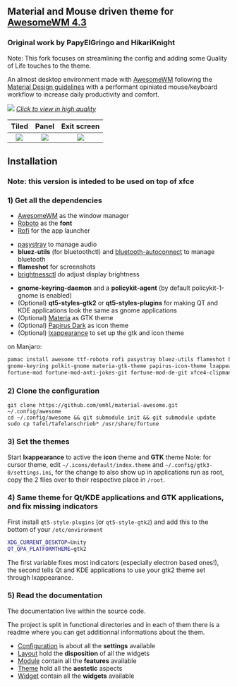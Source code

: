 ## Material and Mouse driven theme for [AwesomeWM 4.3](https://awesomewm.org/)

### Original work by PapyElGringo and HikariKnight

Note: This fork focuses on streamlining the config and adding some Quality of Life touches to the theme.

An almost desktop environment made with [AwesomeWM](https://awesomewm.org/) following the [Material Design guidelines](https://material.io) with a performant opiniated mouse/keyboard workflow to increase daily productivity and comfort.

[![](./theme/PapyElGringo-theme/demo.gif?raw=true)](https://www.reddit.com/r/unixporn/comments/anp51q/awesome_material_awesome_workflow/)
*[Click to view in high quality](https://www.reddit.com/r/unixporn/comments/anp51q/awesome_material_awesome_workflow/)*

| Tiled         | Panel         | Exit screen   |
|:-------------:|:-------------:|:-------------:|
|![](https://i.imgur.com/fELCtep.png)|![](https://i.imgur.com/7IthpQS.png)|![](https://i.imgur.com/rcKOLYQ.png)|

## Installation

### Note: this version is inteded to be used on top of xfce

### 1) Get all the dependencies

- [AwesomeWM](https://awesomewm.org/) as the window manager
- [Roboto](https://fonts.google.com/specimen/Roboto) as the **font**
- [Rofi](https://github.com/DaveDavenport/rofi) for the app launcher
<!-- - [picom](https://github.com/yshui/picom) as compositor -->
- [pasystray](https://github.com/christophgysin/pasystray) to manage audio
- __bluez-utils__ (for bluetoothctl) and [bluetooth-autoconnect](https://github.com/jrouleau/bluetooth-autoconnect) to manage bluetooth
- __flameshot__ for screenshots
- [brightnessctl](https://github.com/Hummer12007/brightnessctl) do adjust display brightness
<!-- - [Compton fork](https://github.com/tryone144/compton) for the compositor (blur and animations) -->
<!-- - [i3lock-fancy](https://github.com/meskarune/i3lock-fancy) the lockscreen application -->
<!-- - [xclip](https://github.com/astrand/xclip) for copying screenshots to clipboard -->
- __gnome-keyring-daemon__ and a __policykit-agent__ (by default policykit-1-gnome is enabled)
- (Optional) __qt5-styles-gtk2__ or __qt5-styles-plugins__ for making QT and KDE applications look the same as gnome applications
- (Optional) [Materia](https://github.com/nana-4/materia-theme) as GTK theme
- (Optional) [Papirus Dark](https://github.com/PapirusDevelopmentTeam/papirus-icon-theme) as icon theme
- (Optional) [lxappearance](https://sourceforge.net/projects/lxde/files/LXAppearance/) to set up the gtk and icon theme
<!-- - (Optional) [xbacklight](https://www.x.org/archive/X11R7.5/doc/man/man1/xbacklight.1.html) for adjusting brightness on laptops (disabled by default) -->
<!-- - (Optional) [kde-spectacle](https://kde.org/applications/utilities/org.kde.spectacle) my personal screenshot utility of choice, can be replaced by whichever you want, just remember to edit the screenshot utility script -->

on Manjaro:
```sh
pamac install awesome ttf-roboto rofi pasystray bluez-utils flameshot brightnessctl \
gnome-keyring polkit-gnome materia-gtk-theme papirus-icon-theme lxappearance \
fortune-mod fortune-mod-anti-jokes-git fortune-mod-de-git xfce4-clipman-plugin
```

### 2) Clone the configuration

```shell
git clone https://github.com/emhl/material-awesome.git ~/.config/awesome
cd ~/.config/awesome && git submodule init && git submodule update
sudo cp tafel/tafelanschrieb* /usr/share/fortune
```

### 3) Set the themes
Start **lxappearance** to active the **icon** theme and **GTK** theme
Note: for cursor theme, edit `~/.icons/default/index.theme` and `~/.config/gtk3-0/settings.ini`, for the change to also show up in applications run as root, copy the 2 files over to their respective place in `/root`.

### 4) Same theme for Qt/KDE applications and GTK applications, and fix missing indicators

First install `qt5-style-plugins` (or `qt5-style-gtk2`) and add this to the bottom of your `/etc/environment`

```bash
XDG_CURRENT_DESKTOP=Unity
QT_QPA_PLATFORMTHEME=gtk2
```

The first variable fixes most indicators (especially electron based ones!), the second tells Qt and KDE applications to use your gtk2 theme set through lxappearance.

### 5) Read the documentation

The documentation live within the source code.

The project is split in functional directories and in each of them there is a readme where you can get additionnal informations about the them.

- [Configuration](./configuration) is about all the **settings** available
- [Layout](./layout) hold the **disposition** of all the widgets
- [Module](./module) contain all the **features** available
- [Theme](./theme) hold all the **aestetic** aspects
- [Widget](./widget) contain all the **widgets** available

